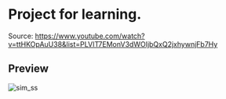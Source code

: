 # Project for learning.
Source: https://www.youtube.com/watch?v=ttHKOpAuU38&list=PLVIT7EMonV3dWOIjbQxQ2jxhywnjFb7Hy

## Preview
![sim_ss](https://user-images.githubusercontent.com/94435436/173579481-e0af572b-bc6f-4053-b375-706005e6ee64.png)
